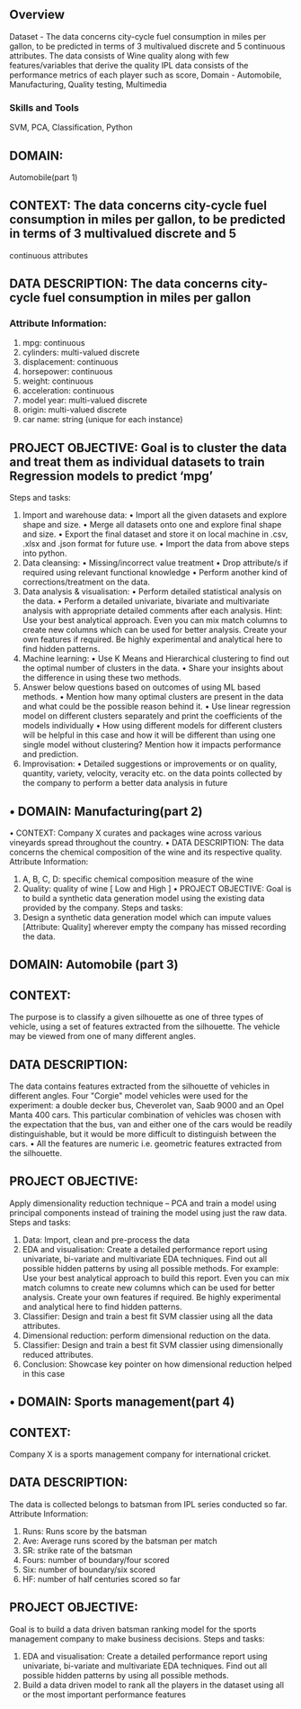 ## Overview
Dataset - The data concerns city-cycle fuel consumption in miles per gallon, to be predicted in terms of 3 multivalued discrete and 5 continuous attributes. The data consists of Wine quality along with few features/variables that derive the quality IPL data consists of the performance metrics of each player such as score, Domain - Automobile, Manufacturing, Quality testing, Multimedia

### Skills and Tools

SVM, PCA, Classification, Python

## DOMAIN: 
Automobile(part 1) 
## CONTEXT: The data concerns city-cycle fuel consumption in miles per gallon, to be predicted in terms of 3 multivalued discrete and 5 
continuous attributes 
## DATA DESCRIPTION: The data concerns city-cycle fuel consumption in miles per gallon 
### Attribute Information: 
1. mpg: continuous
2. cylinders: multi-valued discrete
3. displacement: continuous
4. horsepower: continuous
5. weight: continuous
6. acceleration: continuous
7. model year: multi-valued discrete
8. origin: multi-valued discrete
9. car name: string (unique for each instance) 
## PROJECT OBJECTIVE: Goal is to cluster the data and treat them as individual datasets to train Regression models to predict ‘mpg’ 
Steps and tasks: 
1. Import and warehouse data: 
• Import all the given datasets and explore shape and size. 
• Merge all datasets onto one and explore final shape and size.
• Export the final dataset and store it on local machine in .csv, .xlsx and .json format for future use.
• Import the data from above steps into python.
2. Data cleansing: 
• Missing/incorrect value treatment
• Drop attribute/s if required using relevant functional knowledge
• Perform another kind of corrections/treatment on the data.
3. Data analysis & visualisation:
• Perform detailed statistical analysis on the data.
• Perform a detailed univariate, bivariate and multivariate analysis with appropriate detailed comments after each analysis. 
Hint: Use your best analytical approach. Even you can mix match columns to create new columns which can be used for better analysis. Create 
your own features if required. Be highly experimental and analytical here to find hidden patterns.
4. Machine learning:
• Use K Means and Hierarchical clustering to find out the optimal number of clusters in the data. 
• Share your insights about the difference in using these two methods. 
5. Answer below questions based on outcomes of using ML based methods. 
• Mention how many optimal clusters are present in the data and what could be the possible reason behind it.
• Use linear regression model on different clusters separately and print the coefficients of the models individually
• How using different models for different clusters will be helpful in this case and how it will be different than using one single model without 
clustering? Mention how it impacts performance and prediction.
6. Improvisation: 
• Detailed suggestions or improvements or on quality, quantity, variety, velocity, veracity etc. on the data points collected by the company to 
perform a better data analysis in future

## • DOMAIN: Manufacturing(part 2)
• CONTEXT: Company X curates and packages wine across various vineyards spread throughout the country.
• DATA DESCRIPTION: The data concerns the chemical composition of the wine and its respective quality.
Attribute Information: 
1. A, B, C, D: specific chemical composition measure of the wine
2. Quality: quality of wine [ Low and High ]
• PROJECT OBJECTIVE: Goal is to build a synthetic data generation model using the existing data provided by the company.
Steps and tasks: 
1. Design a synthetic data generation model which can impute values [Attribute: Quality] wherever empty the company has missed recording the data.

## DOMAIN: Automobile (part 3)
## CONTEXT: 
The purpose is to classify a given silhouette as one of three types of vehicle, using a set of features extracted from the silhouette. 
The vehicle may be viewed from one of many different angles.
## DATA DESCRIPTION: 
The data contains features extracted from the silhouette of vehicles in different angles. Four "Corgie" model vehicles 
were used for the experiment: a double decker bus, Cheverolet van, Saab 9000 and an Opel Manta 400 cars. This particular combination of 
vehicles was chosen with the expectation that the bus, van and either one of the cars would be readily distinguishable, but it would be more 
difficult to distinguish between the cars.
• All the features are numeric i.e. geometric features extracted from the silhouette.
## PROJECT OBJECTIVE: 
Apply dimensionality reduction technique – PCA and train a model using principal components instead of training the 
model using just the raw data.
Steps and tasks: 
1. Data: Import, clean and pre-process the data
2. EDA and visualisation: Create a detailed performance report using univariate, bi-variate and multivariate EDA techniques. Find out all possible hidden 
patterns by using all possible methods.
For example: Use your best analytical approach to build this report. Even you can mix match columns to create new columns which can be used 
for better analysis. Create your own features if required. Be highly experimental and analytical here to find hidden patterns. 
3. Classifier: Design and train a best fit SVM classier using all the data attributes.
4. Dimensional reduction: perform dimensional reduction on the data.
5. Classifier: Design and train a best fit SVM classier using dimensionally reduced attributes.
6. Conclusion: Showcase key pointer on how dimensional reduction helped in this case

## • DOMAIN: Sports management(part 4) 
## CONTEXT: 
Company X is a sports management company for international cricket. 
## DATA DESCRIPTION: 
The data is collected belongs to batsman from IPL series conducted so far. Attribute Information: 
1. Runs: Runs score by the batsman
2. Ave: Average runs scored by the batsman per match
3. SR: strike rate of the batsman
4. Fours: number of boundary/four scored
5. Six: number of boundary/six scored
6. HF: number of half centuries scored so far
## PROJECT OBJECTIVE:
Goal is to build a data driven batsman ranking model for the sports management company to make business decisions.
Steps and tasks: 
1. EDA and visualisation: Create a detailed performance report using univariate, bi-variate and multivariate EDA techniques. Find out all possible hidden 
patterns by using all possible methods.
2. Build a data driven model to rank all the players in the dataset using all or the most important performance features


